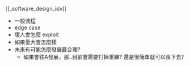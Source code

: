 [[_software_design_idx]]

- 一般流程
- edge case
- 壞人會怎麼 exploit
- 如果量大會怎麼樣
- 未來有可能怎麼發展最合理?
	- 如果會往A發展，那..目前會需要打掉重練? 還是很簡單就可以長下去?